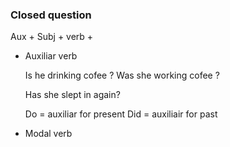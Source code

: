 ### Closed question

Aux + Subj + verb + 

- Auxiliar verb

  Is he drinking cofee ?
  Was she working cofee  ? 

  Has she slept in again?

  Do = auxiliar for present
  Did = auxiliair for past

- Modal verb

 
 
